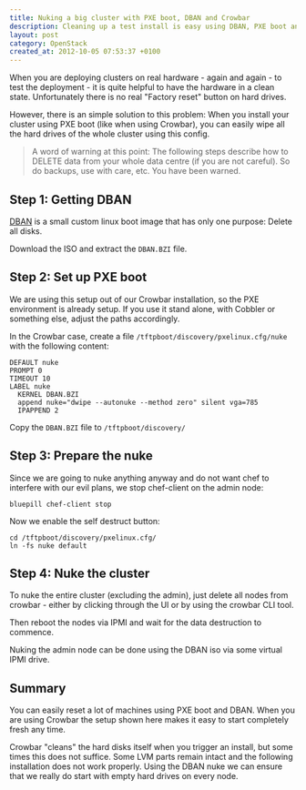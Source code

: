 ```yaml
---
title: Nuking a big cluster with PXE boot, DBAN and Crowbar
description: Cleaning up a test install is easy using DBAN, PXE boot and Crowbar. This post shows how to set up a cluster wide hard drive wipe
layout: post
category: OpenStack
created_at: 2012-10-05 07:53:37 +0100
--- 
```


When you are deploying clusters on real hardware - again and again - to test the deployment - it is quite helpful to have the hardware in a clean state. Unfortunately there is no real "Factory reset" button on hard drives. 

However, there is an simple solution to this problem: When you install your cluster using PXE boot (like when using Crowbar),  you can easily wipe all the hard drives of the whole cluster using this config.

> A word of warning at this point: The following steps describe how to DELETE data from your whole data centre (if you are not careful). So do backups, use with care, etc. You have been warned.

## Step 1: Getting DBAN

[DBAN](http://sourceforge.net/projects/dban/files/dban/) is a small custom linux boot image that has only one purpose: Delete all disks.

Download the ISO and extract the `DBAN.BZI` file.

## Step 2: Set up PXE boot

We are using this setup out of our Crowbar installation, so the PXE environment is already setup. If you use it stand alone, with Cobbler or something else, adjust the paths accordingly.

In the Crowbar case, create a file `/tftpboot/discovery/pxelinux.cfg/nuke` with the following content:

    DEFAULT nuke
    PROMPT 0
    TIMEOUT 10
    LABEL nuke
      KERNEL DBAN.BZI
      append nuke="dwipe --autonuke --method zero" silent vga=785
      IPAPPEND 2

Copy the `DBAN.BZI` file to `/tftpboot/discovery/`

## Step 3: Prepare the nuke

Since we are going to nuke anything anyway and do not want chef to interfere with our evil plans, we stop chef-client on the admin node:

    bluepill chef-client stop

Now we enable the self destruct button:

    cd /tftpboot/discovery/pxelinux.cfg/
    ln -fs nuke default

## Step 4: Nuke the cluster

To nuke the entire cluster (excluding the admin), just delete all nodes from crowbar - either by clicking through the UI or by using the crowbar CLI tool.

Then reboot the nodes via IPMI and wait for the data destruction to commence.

Nuking the admin node can be done using the DBAN iso via some virtual IPMI drive.

## Summary 

You can easily reset a lot of machines using PXE boot and DBAN. When you are using Crowbar the setup shown here makes it easy to start completely fresh any time.

Crowbar "cleans" the hard disks itself when you trigger an install, but some times this does not suffice. Some LVM parts remain intact and the following installation does not work properly. Using the DBAN nuke we can ensure that we really do start with empty hard drives on every node.

